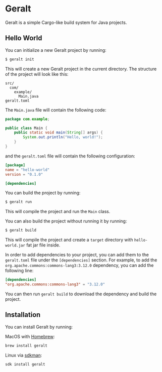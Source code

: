 # Geralt

Geralt is a simple Cargo-like build system for Java projects.

## Hello World

You can initialize a new Geralt project by running:

```bash
$ geralt init
```

This will create a new Geralt project in the current directory. The structure of the project will look like this:

```
src/
  com/
    example/
      Main.java
geralt.toml
```

The `Main.java` file will contain the following code:

```java
package com.example;

public class Main {
    public static void main(String[] args) {
        System.out.println("Hello, world!");
    }
}
```

and the `geralt.toml` file will contain the following configuration:

```toml
[package]
name = "hello-world"
version = "0.1.0"

[dependencies]
```

You can build the project by running:

```bash
$ geralt run
```

This will compile the project and run the `Main` class.

You can also build the project without running it by running:

```bash
$ geralt build
```

This will compile the project and create a `target` directory with `hello-world.jar` fat jar file inside.

In order to add dependencies to your project, you can add them to the `geralt.toml` file under the `[dependencies]` section. For example, to add the `org.apache.commons:commons-lang3:3.12.0` dependency, you can add the following line:

```toml
[dependencies]
"org.apache.commons:commons-lang3" = "3.12.0"
```

You can then run `geralt build` to download the dependency and build the project.

## Installation

You can install Geralt by running:

MacOS with [Homebrew](https://brew.sh/):

```bash
brew install geralt
```

Linux via [sdkman](https://sdkman.io/):

```bash
sdk install geralt
```

